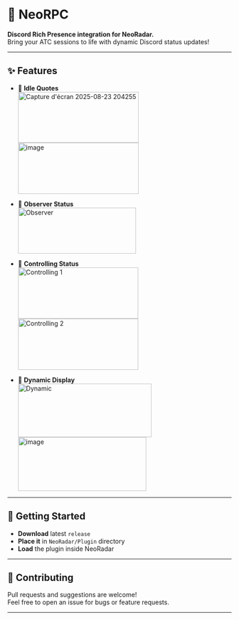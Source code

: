 ﻿# 🚦 NeoRPC

**Discord Rich Presence integration for NeoRadar.**  
Bring your ATC sessions to life with dynamic Discord status updates!

---

## ✨ Features

- 🎲 **Idle Quotes**
  <br>
  <img width="271" height="114" alt="Capture d'écran 2025-08-23 204255" src="https://github.com/user-attachments/assets/69e661e6-0a93-4a13-8c39-5cdecf1b4329" />
  <img width="271" height="115" alt="image" src="https://github.com/user-attachments/assets/092c8686-57b6-472b-a4d7-a0a94dcb1fc2" />


- 👀 **Observer Status**
  <br>
  <img width="265" height="103" alt="Observer" src="https://github.com/user-attachments/assets/88a71d83-d8b3-4465-8791-3e59e5449640" />

- 🛫 **Controlling Status**
  <br>
  <img width="270" height="115" alt="Controlling 1" src="https://github.com/user-attachments/assets/910dee72-b862-444e-9c3e-26d6ab9a3451" />
  <img width="270" height="115" alt="Controlling 2" src="https://github.com/user-attachments/assets/b05c197a-0e75-433c-a6f9-455419e6373f" />

- 🔄 **Dynamic Display**
  <br>
  <img width="300" height="120" alt="Dynamic" src="https://github.com/user-attachments/assets/b022a507-4675-47b4-8db0-e3370a6b4e3d" />
  <img width="288" height="121" alt="image" src="https://github.com/user-attachments/assets/787654ac-38d9-4bf2-be9a-11e6b0a185cf" />


---

## 🚀 Getting Started
- **Download** latest `release` <br>
- **Place it** in `NeoRadar/Plugin` directory<br>
- **Load** the plugin inside NeoRadar

---

## 🤝 Contributing

Pull requests and suggestions are welcome!  
Feel free to open an issue for bugs or feature requests.

---
